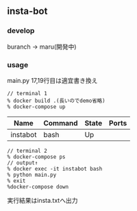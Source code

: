 ## insta-bot

### develop
buranch -> maru(開発中)
### usage

main.py 17,19行目は適宜書き換え

~~~
// terminal 1
% docker build .(長いのでdemo省略)
% docker-compose up
~~~
|  Name  |  Command  |  State  |  Ports  |
| ---- | ---- | ---- | ---- |
|  instabot  |  bash  |  Up  |    |
    
~~~ 
// terminal 2
% docker-compose ps
// output↑
% docker exec -it instabot bash
% python main.py
% exit
%docker-compose down
~~~
実行結果はinsta.txtへ出力
